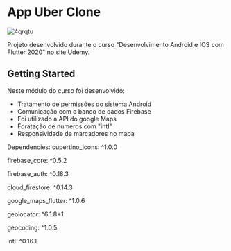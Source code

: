# App Uber Clone

![4qrqtu](https://user-images.githubusercontent.com/35000699/102536010-ebcda500-40a0-11eb-93e5-4c42498d82a6.gif)

Projeto desenvolvido durante o curso "Desenvolvimento Android e IOS com Flutter 2020" no site Udemy.
## Getting Started
Neste módulo do curso foi desenvolvido:

* Tratamento de permissões do sistema Android
* Comunicação com o banco de dados Firebase
* Foi utilizado a API do google Maps
* Foratação de numeros com "intl"
* Responsividade de marcadores no mapa

Dependencies:
 cupertino_icons: ^1.0.0
 
 firebase_core: ^0.5.2
 
 firebase_auth: ^0.18.3
 
 cloud_firestore: ^0.14.3
 
 google_maps_flutter: ^1.0.6
 
 geolocator: ^6.1.8+1
 
 geocoding: ^1.0.5
 
 intl: ^0.16.1



